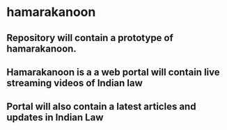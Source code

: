 # hamarakanoon

## Repository will contain a prototype of hamarakanoon.
## Hamarakanoon is a a web portal will contain live streaming videos of Indian law
## Portal will also contain a latest articles and updates in Indian Law
